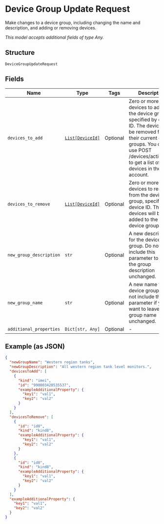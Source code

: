 
# Device Group Update Request

Make changes to a device group, including changing the name and description, and adding or removing devices.

*This model accepts additional fields of type Any.*

## Structure

`DeviceGroupUpdateRequest`

## Fields

| Name | Type | Tags | Description |
|  --- | --- | --- | --- |
| `devices_to_add` | [`List[DeviceId]`](../../doc/models/device-id.md) | Optional | Zero or more devices to add to the device group, specified by device ID. The devices will be removed from their current device groups. You can use POST /devices/actions/list to get a list of all devices in the account. |
| `devices_to_remove` | [`List[DeviceId]`](../../doc/models/device-id.md) | Optional | Zero or more devices to remove from the device group, specified by device ID. The devices will be added to the default device group. |
| `new_group_description` | `str` | Optional | A new description for the device group. Do not include this parameter to leave the group description unchanged. |
| `new_group_name` | `str` | Optional | A new name for the device group. Do not include this parameter if you want to leave the group name unchanged. |
| `additional_properties` | `Dict[str, Any]` | Optional | - |

## Example (as JSON)

```json
{
  "newGroupName": "Western region tanks",
  "newGroupDescription": "All western region tank level monitors.",
  "devicesToAdd": [
    {
      "kind": "imei",
      "id": "990003420535537",
      "exampleAdditionalProperty": {
        "key1": "val1",
        "key2": "val2"
      }
    }
  ],
  "devicesToRemove": [
    {
      "id": "id0",
      "kind": "kind8",
      "exampleAdditionalProperty": {
        "key1": "val1",
        "key2": "val2"
      }
    },
    {
      "id": "id0",
      "kind": "kind8",
      "exampleAdditionalProperty": {
        "key1": "val1",
        "key2": "val2"
      }
    }
  ],
  "exampleAdditionalProperty": {
    "key1": "val1",
    "key2": "val2"
  }
}
```

